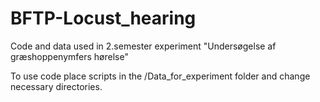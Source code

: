 # BFTP-Locust_hearing
Code and data used in 2.semester experiment "Undersøgelse af græshoppenymfers hørelse"


To use code place scripts in the /Data_for_experiment folder and change necessary directories. 
